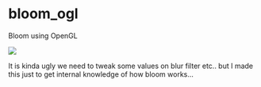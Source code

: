 # bloom_ogl
Bloom using OpenGL

![](https://imgur.com/zCmL8TA.png)

It is kinda ugly we need to tweak some values on blur filter etc.. but I made this just to get internal knowledge of how bloom works...